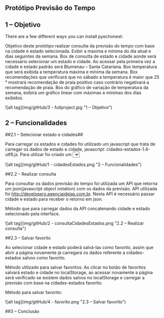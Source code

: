 ## Protótipo Previsão do Tempo

## 1 – Objetivo
There are a few different ways you can install pyechonest:

Objetivo deste protótipo realizar consulta da previsão do tempo com base na cidade e estado selecionada. Exibir a máxima e mínima do dia atual e dias seguintes da semana. Box de consulta de estado e cidade aonde será necessário selecionar um estado e cidade. Ao acessar pela primeira vez a cidade e estado padrão será Blumenau – Santa Catariana. Box temperatura que será exibida a temperatura máxima e mínima da semana. Box recomendações que verificará que no sábado a temperatura é maior que 25 ° mostrará recomendação de praia positivo caso contrário negativará a recomendação de praia. Box do gráfico de variação de temperatura da semana, exibirá um gráfico linear com máximas e mínimas dos dias exibidos.

![alt tag](img/gitHub/3 - fullproject.jpg "1 – Objetivo")
   
## 2 – Funcionalidades
##2.1 – Selecionar estado e cidades##

Para carregar os estados e cidades foi utilizado um javascript que trata de carregar os dados de estado e cidade, javascript: cidades-estados-1.4-utf8.js. Para utilizar foi criado um <select> no HTML com ID de estado e cidade.

![alt tag](img/gitHub/1 - cidadesEstados.png "2 – Funcionalidades")

##2.2 – Realizar consulta

Para consultar os dados previsão do tempo foi utilizada um API que retorna um json(javascript object notation) com os dados da previsão. API utilizada foi http://developers.agenciaideias.com.br. Nesta API é necessário passar cidade e estado para receber o retorno em json.

Método que para carregar dados da API concatenando cidade e estado selecionado pela interface.

![alt tag](img/gitHub/2 - consultaCidadesEstados.png "2.2 – Realizar consulta")

##2.3 – Salvar favorito

Ao selecionar cidade e estado poderá salvá-las como favorito, assim que abrir a página novamente já carregará os dados referente a cidades-estados salvos como favorito.

Método utilizado para salvar favoritos: Ao clicar no botão de favoritos salvará estado e cidade no localStorage, ao acessar novamente a página será verificado se existem dados salvos no localStorage  e carregar a previsão com base na cidades-estados favorito.

Método para salvar favorito:

![alt tag](img/gitHub/4 - favorito.png "2.3 – Salvar favorito")

##3 – Conclusão
